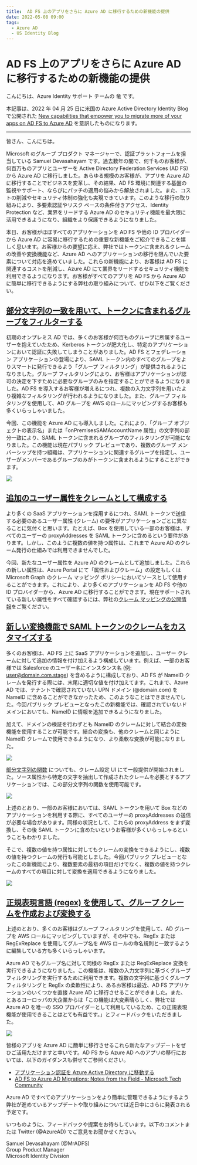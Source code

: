 ```yaml
---
title:  AD FS 上のアプリをさらに Azure AD に移行するための新機能の提供
date: 2022-05-08 09:00
tags:
  - Azure AD
  - US Identity Blog
---
```


#  AD FS 上のアプリをさらに Azure AD に移行するための新機能の提供

こんにちは、Azure Identity サポート チームの 竜 です。

本記事は、2022 年 04 月 25 日に米国の Azure Active Directory Identity Blog で公開された [New capabilities that empower you to migrate more of your apps on AD FS to Azure AD](https://techcommunity.microsoft.com/t5/azure-active-directory-identity/new-capabilities-that-empower-you-to-migrate-more-of-your-apps/ba-p/3282145) を意訳したものになります。

----

皆さん、こんにちは。

Microsoft のグループ プロダクト マネージャーで、認証プラットフォームを担当している Samuel Devasahayam です。過去数年の間で、何千ものお客様が、何百万ものアプリとユーザーを Active Directory Federation Services (AD FS) から Azure AD に移行しました。あらゆる規模のお客様が、アプリを Azure AD に移行することでビジネスを変革し、その結果、AD FS 環境に関連する基盤の監視やサポート、ならびにパッチの適用の悩みから解放されました。また、コストの削減やセキュリティ体制の強化も実現できています。このような移行の取り組みにより、多要素認証やリスク ベースの条件付きアクセス、Identity Protection など、業界をリードする Azure AD のセキュリティ機能を最大限に活用できるようになり、組織をより保護できるようになりました。

本日、お客様がほぼすべてのアプリケーションを AD FS や他の ID プロバイダーから Azure AD に容易に移行するための重要な新機能をご紹介できることを嬉しく思います。お客様からの要望に応え、弊社ではトークンに含まれるクレームの改善や変換機能など、Azure AD へのアプリケーションの移行を阻んでいた要素について対応を進めていました。これらの新機能により、お客様は AD FS に関連するコストを削減し、Azure AD にて業界をリードするセキュリティ機能を利用できるようになります。お客様がすべてのアプリを AD FS から Azure AD に簡単に移行できるようにする弊社の取り組みについて、ぜひ以下をご覧ください。

## [部分文字列の一致を用いて、トークンに含まれるグループをフィルターする](https://docs.microsoft.com/ja-jp/azure/active-directory/develop/reference-claims-mapping-policy-type#group-filter-preview)

初期のオンプレミス AD では、多くのお客様が何百ものグループに所属するユーザーを抱えていたため、Kerberos トークンが肥大化し、特定のアプリケーションにおいて認証に失敗してしまうことがありました。AD FS とフェデレーション アプリケーションの登場により、SAML トークン内のすべてのグループをよりスマートに発行できるよう「グループ フィルタリング」が提供されるようになりました。グループ フィルタリングにより、お客様はアプリケーションが認可の決定を下すために必要なグループのみを指定することができるようになりました。AD FS を導入するお客様が増えるにつれ、複数の入力文字列を用いたより複雑なフィルタリングが行われるようになりました。また、グループ フィルタリングを使用して、AD グループを AWS のロールにマッピングするお客様も多くいらっしゃいました。

今回、この機能を Azure AD にも導入しました。これにより、「グループ オブジェクトの表示名」または「onPremisesSAMAccountName 属性」の文字列の部分一致により、SAML トークンに含まれるグループのフィルタリングが可能になりました。この機能は現在パブリック プレビューであり、複数のグループ メンバーシップを持つ組織は、アプリケーションに関連するグループを指定し、ユーザーがメンバーであるグループのみがトークンに含まれるようにすることができます。

![](./new-capabilities-that-empower-you-to-migrate-more-of-your-apps/pic01.png)

## [追加のユーザー属性をクレームとして構成する](https://docs.microsoft.com/ja-jp/azure/active-directory/develop/reference-claims-mapping-policy-type)

より多くの SaaS アプリケーションを採用するにつれ、SAML トークンで送信する必要のあるユーザー属性 (クレーム) の要件がアプリケーションごとに異なることに気付くと思います。たとえば、Box を使用している一部のお客様は、すべてのユーザーの proxyAddresses を SAML トークンに含めるという要件があります。しかし、このように複数の値を持つ属性は、これまで Azure AD のクレーム発行の仕組みでは利用できませんでした。  

今回、新たなユーザー属性を Azure AD のクレームとして追加しました。これらの新しい属性は、Azure Portal にて「属性およびクレーム」の設定もしくは Microsoft Graph のクレーム マッピング ポリシーにおいてソースとして使用することができます。これにより、より多くのアプリケーションを AD FS や他の ID プロバイダーから、Azure AD に移行することができます。現在サポートされている新しい属性をすべて確認するには、弊社の[クレーム マッピングの公開情報](https://docs.microsoft.com/ja-jp/azure/active-directory/develop/reference-claims-mapping-policy-type)をご覧ください。

## [新しい変換機能で SAML トークンのクレームをカスタマイズする](https://docs.microsoft.com/ja-jp/azure/active-directory/develop/reference-claims-mapping-policy-type#claims-transformation)

多くのお客様は、AD FS 上に SaaS アプリケーションを追加し、ユーザー クレームに対して追加の情報を付け加えるよう構成しています。例えば、一部のお客様では Salesforce のユーザー名にインスタンス名 (例: user@domain.com.stage) を含めるように構成しており、AD FS が NameID クレームを発行する際には、末尾に適切な値を付け加えてます。これまで、Azure AD では、テナントで確認されていない UPN ドメイン (@domain.com) を NameID に含めることができなかったため、このようなことはできませんでした。今回パブリック プレビューとなったこの新機能では、確認されていないドメインにおいても、NameID に情報を追加できるようになりました。

加えて、ドメインの検証を行わずとも NameID のクレームに対して結合の変換機能を使用することが可能です。結合の変換も、他のクレームと同じように NameID クレームで使用できるようになり、より柔軟な変換が可能になりました。

![](./new-capabilities-that-empower-you-to-migrate-more-of-your-apps/pic02.png)

[部分文字列の関数](https://docs.microsoft.com/ja-jp/azure/active-directory/develop/active-directory-saml-claims-customization) についても、クレーム設定 UI にて一般提供が開始されました。ソース属性から特定の文字を抽出して作成されたクレームを必要とするアプリケーションでは、この部分文字列の関数を使用可能です。  

![](./new-capabilities-that-empower-you-to-migrate-more-of-your-apps/pic03.png)

上述のとおり、一部のお客様においては、SAML トークンを用いて Box などのアプリケーションを利用する際に、すべてのユーザーの proxyAddresses の送信が必要な場合があります。同様の状況として、これらの proxyAddress をまず変換し、その後 SAML トークンに含めたいというお客様が多くいらっしゃるということもわかりました。

そこで、複数の値を持つ属性に対してもクレームの変換をできるようにし、複数の値を持つクレームの発行も可能としました。今回パブリック プレビューとなったこの新機能により、複数要素の最初の項目だけでなく、複数の値を持つクレームのすべての項目に対して変換を適用できるようになりました。

![](./new-capabilities-that-empower-you-to-migrate-more-of-your-apps/pic04.png)

## [正規表現言語 (regex) を使用して、グループ クレームを作成および変換する](https://docs.microsoft.com/ja-jp/azure/active-directory/hybrid/how-to-connect-fed-group-claims)

上述のとおり、多くのお客様はグループ フィルタリングを使用して、AD グループを AWS ロールにマッピングしていますが、その中でも、RegEx または RegExReplace を使用してグループ名を AWS ロールの命名規則と一致するように編集している方も多くいらっしゃいます。

Azure AD でもグループ名に対して同様の RegEx または RegExReplace 変換を実行できるようになりました。この機能は、複数の入力文字列に基づくグループ フィルタリングを実行するために利用できます。複数の文字列に基づくグループ フィルタリングと RegEx の柔軟性により、あるお客様は最近、AD FS アプリケーションのいくつかを直接 Azure AD に移行させることができました。また、とあるヨーロッパの大企業からは「この機能は大変素晴らしく、弊社では Azure AD を唯一の SSO プロバイダーとして利用しているため、この正規表現機能が使用できることはとても有益です。」とフィードバックをいただきました。

![](./new-capabilities-that-empower-you-to-migrate-more-of-your-apps/pic05.png)

皆様のアプリを Azure AD に簡単に移行させるこれら新たなアップデートをぜひご活用ただけますと幸いです。AD FS から Azure AD へのアプリの移行においては、以下のガイダンスも併せてご参照ください。

- [アプリケーション認証を Azure Active Directory に移動する](https://docs.microsoft.com/ja-jp/azure/active-directory/manage-apps/migrate-adfs-apps-to-azure)
- [AD FS to Azure AD Migrations: Notes from the Field - Microsoft Tech Community](https://techcommunity.microsoft.com/t5/core-infrastructure-and-security/ad-fs-to-azure-ad-migrations-notes-from-the-field/ba-p/2635847)

Azure AD ですべてのアプリケーションをより簡単に管理できるようにするよう弊社が進めているアップデートや取り組みについては近日中にさらに発表される予定です。 

いつものように、フィードバックや提案をお待ちしています。以下のコメントまたは Twitter (@AzureAD) でご意見をお聞かせください。

Samuel Devasahayam (@MrADFS)  
Group Product Manager  
Microsoft Identity Division
